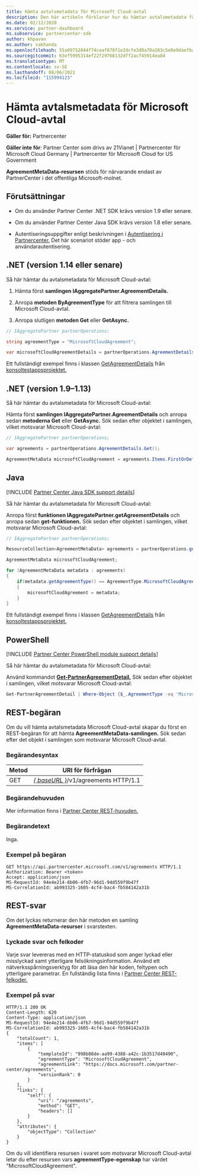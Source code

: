 ```yaml
---
title: Hämta avtalsmetadata för Microsoft Cloud-avtal
description: Den här artikeln förklarar hur du hämtar avtalsmetadata för Microsoft Cloud-avtal.
ms.date: 02/12/2020
ms.service: partner-dashboard
ms.subservice: partnercenter-sdk
author: khpavan
ms.author: sakhanda
ms.openlocfilehash: 55a09752844f74caaf878f1e2dcfe3d8a70a283c5e0e9daefba89c558405690a
ms.sourcegitcommit: 63ef5995314ef22f29768132dff2acf45914ea84
ms.translationtype: MT
ms.contentlocale: sv-SE
ms.lasthandoff: 08/06/2021
ms.locfileid: "115994123"
---
```

# <a name="get-agreement-metadata-for-microsoft-cloud-agreement"></a>Hämta avtalsmetadata för Microsoft Cloud-avtal

**Gäller för:** Partnercenter

**Gäller inte för**: Partner Center som drivs av 21Vianet | Partnercenter för Microsoft Cloud Germany | Partnercenter för Microsoft Cloud for US Government

**AgreementMetaData-resursen** stöds för närvarande endast av PartnerCenter i det offentliga Microsoft-molnet.

## <a name="prerequisites"></a>Förutsättningar

- Om du använder Partner Center .NET SDK krävs version 1.9 eller senare.

- Om du använder Partner Center Java SDK krävs version 1.8 eller senare.

- Autentiseringsuppgifter enligt beskrivningen i [Autentisering i Partnercenter.](./partner-center-authentication.md) Det här scenariot stöder app - och användarautentisering.

## <a name="net-version-114-or-newer"></a>.NET (version 1.14 eller senare)

Så här hämtar du avtalsmetadata för Microsoft Cloud-avtal:

1. Hämta först **samlingen IAggregatePartner.AgreementDetails.**

2. Anropa **metoden ByAgreementType** för att filtrera samlingen till Microsoft Cloud-avtal.

3. Anropa slutligen **metoden Get** eller **GetAsync.**

```csharp
// IAggregatePartner partnerOperations;

string agreementType = "MicrosoftCloudAgreement";

var microsoftCloudAgreementDetails = partnerOperations.AgreementDetails.ByAgreementType(agreementType).Get().Items.Single();
```

Ett fullständigt exempel finns i klassen [GetAgreementDetails](https://github.com/PartnerCenterSamples/Partner-Center-SDK-Samples/blob/master/Source/Partner%20Center%20SDK%20Samples/Agreements/GetAgreementDetails.cs) från [konsoltestappsprojektet.](https://github.com/PartnerCenterSamples/Partner-Center-SDK-Samples)

## <a name="net-version-19---113"></a>.NET (version 1.9–1.13)

Så här hämtar du avtalsmetadata för Microsoft Cloud-avtal:

Hämta först **samlingen IAggregatePartner.AgreementDetails** och anropa sedan **metoderna Get** eller **GetAsync.** Sök sedan efter objektet i samlingen, vilket motsvarar Microsoft Cloud-avtal:

```csharp
// IAggregatePartner partnerOperations;

var agreements = partnerOperations.AgreementDetails.Get();

AgreementMetaData microsoftCloudAgreement = agreements.Items.FirstOrDefault (agr => agr.AgreementType == AgreementType.MicrosoftCloudAgreement);
```

## <a name="java"></a>Java

[!INCLUDE [Partner Center Java SDK support details](../includes/java-sdk-support.md)]

Så här hämtar du avtalsmetadata för Microsoft Cloud-avtal:

Anropa först **funktionen IAggregatePartner.getAgreementDetails** och anropa sedan **get-funktionen.** Sök sedan efter objektet i samlingen, vilket motsvarar Microsoft Cloud-avtal:

```java
// IAggregatePartner partnerOperations;

ResourceCollection<AgreementMetaData> agreements = partnerOperations.getAgreements().get();

AgreementMetaData microsoftCloudAgreement;

for (AgreementMetaData metadata : agreements)
{
    if(metadata.getAgreementType() == AgreementType.MicrosoftCloudAgreement)
    {
        microsoftCloudAgreement = metadata;
    }
}
```

Ett fullständigt exempel finns i klassen [GetAgreementDetails](https://github.com/microsoft/Partner-Center-Java-Samples/blob/master/sdk/src/main/java/com/microsoft/store/partnercenter/samples/agreements/GetAgreementDetails.java) från [konsoltestappsprojektet.](https://github.com/Microsoft/Partner-Center-Java-Samples)

## <a name="powershell"></a>PowerShell

[!INCLUDE [Partner Center PowerShell module support details](../includes/powershell-module-support.md)]

Så här hämtar du avtalsmetadata för Microsoft Cloud-avtal:

Använd kommandot [**Get-PartnerAgreementDetail.**](/powershell/module/partnercenter/get-partneragreementdetail) Sök sedan efter objektet i samlingen, vilket motsvarar Microsoft Cloud-avtal:

```powershell
Get-PartnerAgreementDetail | Where-Object {$_.AgreementType -eq 'MicrosoftCloudAgreement'} | Select-Object -First 1
```

## <a name="rest-request"></a>REST-begäran

Om du vill hämta avtalsmetadata Microsoft Cloud-avtal skapar du först en REST-begäran för att hämta **AgreementMetaData-samlingen.** Sök sedan efter det objekt i samlingen som motsvarar Microsoft Cloud-avtal.

### <a name="request-syntax"></a>Begärandesyntax

| Metod | URI för förfrågan                                                         |
|--------|---------------------------------------------------------------------|
| GET    | [*\{ baseURL \}*](partner-center-rest-urls.md)/v1/agreements HTTP/1.1 |

### <a name="request-headers"></a>Begärandehuvuden

Mer information finns i [Partner Center REST-huvuden.](headers.md)

### <a name="request-body"></a>Begärandetext

Inga.

### <a name="request-example"></a>Exempel på begäran

```http
GET https://api.partnercenter.microsoft.com/v1/agreements HTTP/1.1
Authorization: Bearer <token>
Accept: application/json
MS-RequestId: 94e4e214-6b06-4fb7-96d1-94d559f9b47f
MS-CorrelationId: ab993325-1605-4cf4-bac4-fb584142a31b
```

## <a name="rest-response"></a>REST-svar

Om det lyckas returnerar den här metoden en samling **AgreementMetaData-resurser** i svarstexten.

### <a name="response-success-and-error-codes"></a>Lyckade svar och felkoder

Varje svar levereras med en HTTP-statuskod som anger lyckad eller misslyckad samt ytterligare felsökningsinformation. Använd ett nätverksspårningsverktyg för att läsa den här koden, feltypen och ytterligare parametrar. En fullständig lista finns i [Partner Center REST-felkoder.](error-codes.md)

### <a name="response-example"></a>Exempel på svar

```http
HTTP/1.1 200 OK
Content-Length: 620
Content-Type: application/json
MS-RequestId: 94e4e214-6b06-4fb7-96d1-94d559f9b47f
MS-CorrelationId: ab993325-1605-4cf4-bac4-fb584142a31b
{
    "totalCount": 1,
    "items": [
        {
            "templateId": "998b88de-aa99-4388-a42c-1b3517d49490",
            "agreementType": "MicrosoftCloudAgreement",
            "agreementLink": "https://docs.microsoft.com/partner-center/agreements",
            "versionRank": 0
        }
    ],
    "links": {
        "self": {
            "uri": "/agreements",
            "method": "GET",
            "headers": []
        }
    },
    "attributes": {
        "objectType": "Collection"
    }
}
```

Om du vill identifiera resursen i svaret som motsvarar Microsoft Cloud-avtal letar du efter resursen vars **agreementType-egenskap** har värdet "MicrosoftCloudAgreement".
